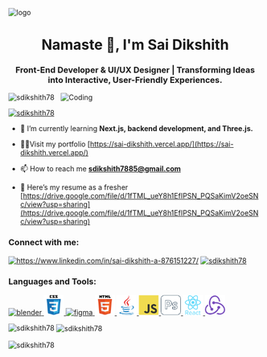 ![logo](https://github.com/Ashutosh-PMishra/Ashutosh-PMishra/blob/main/Github%20Banner.png)
<h1 align="center">Namaste 🙏, I'm Sai Dikshith</h1>
<h3 align="center">Front-End Developer & UI/UX Designer | Transforming Ideas into Interactive, User-Friendly Experiences.</h3>
<img align="right" alt="Coding" width="400" src="https://cdn.dribbble.com/users/1162077/screenshots/3848914/programmer.gif">

<p align="left"> <img src="https://komarev.com/ghpvc/?username=sdikshith78&label=Profile%20views&color=0e75b6&style=flat" alt="sdikshith78" /> </p>

<p align="left"> <a href="https://github.com/ryo-ma/github-profile-trophy"><img src="https://github-profile-trophy.vercel.app/?username=sdikshith78" alt="sdikshith78" /></a> </p>

- 🌱 I’m currently learning **Next.js, backend development, and Three.js.**

- 👨‍💻Visit my portfolio [https://sai-dikshith.vercel.app/](https://sai-dikshith.vercel.app/)

- 📫 How to reach me **sdikshith7885@gmail.com**

- 📄 Here’s my resume as a fresher [https://drive.google.com/file/d/1fTML_ueY8h1EfIPSN_PQSaKimV2oeSNc/view?usp=sharing](https://drive.google.com/file/d/1fTML_ueY8h1EfIPSN_PQSaKimV2oeSNc/view?usp=sharing)

<h3 align="left">Connect with me:</h3>
<p align="left">
<a href="https://linkedin.com/in/https://www.linkedin.com/in/sai-dikshith-a-876151227/" target="blank"><img align="center" src="https://raw.githubusercontent.com/rahuldkjain/github-profile-readme-generator/master/src/images/icons/Social/linked-in-alt.svg" alt="https://www.linkedin.com/in/sai-dikshith-a-876151227/" height="30" width="40" /></a>
<a href="https://www.behance.net/sdikshith78" target="blank"><img align="center" src="https://raw.githubusercontent.com/rahuldkjain/github-profile-readme-generator/master/src/images/icons/Social/behance.svg" alt="sdikshith78" height="30" width="40" /></a>
</p>

<h3 align="left">Languages and Tools:</h3>
<p align="left"> <a href="https://www.blender.org/" target="_blank" rel="noreferrer"> <img src="https://download.blender.org/branding/community/blender_community_badge_white.svg" alt="blender" width="40" height="40"/> </a> <a href="https://www.w3schools.com/css/" target="_blank" rel="noreferrer"> <img src="https://raw.githubusercontent.com/devicons/devicon/master/icons/css3/css3-original-wordmark.svg" alt="css3" width="40" height="40"/> </a> <a href="https://www.figma.com/" target="_blank" rel="noreferrer"> <img src="https://www.vectorlogo.zone/logos/figma/figma-icon.svg" alt="figma" width="40" height="40"/> </a> <a href="https://www.w3.org/html/" target="_blank" rel="noreferrer"> <img src="https://raw.githubusercontent.com/devicons/devicon/master/icons/html5/html5-original-wordmark.svg" alt="html5" width="40" height="40"/> </a> <a href="https://www.java.com" target="_blank" rel="noreferrer"> <img src="https://raw.githubusercontent.com/devicons/devicon/master/icons/java/java-original.svg" alt="java" width="40" height="40"/> </a> <a href="https://developer.mozilla.org/en-US/docs/Web/JavaScript" target="_blank" rel="noreferrer"> <img src="https://raw.githubusercontent.com/devicons/devicon/master/icons/javascript/javascript-original.svg" alt="javascript" width="40" height="40"/> </a> <a href="https://www.photoshop.com/en" target="_blank" rel="noreferrer"> <img src="https://raw.githubusercontent.com/devicons/devicon/master/icons/photoshop/photoshop-line.svg" alt="photoshop" width="40" height="40"/> </a> <a href="https://reactjs.org/" target="_blank" rel="noreferrer"> <img src="https://raw.githubusercontent.com/devicons/devicon/master/icons/react/react-original-wordmark.svg" alt="react" width="40" height="40"/> </a> <a href="https://redux.js.org" target="_blank" rel="noreferrer"> <img src="https://raw.githubusercontent.com/devicons/devicon/master/icons/redux/redux-original.svg" alt="redux" width="40" height="40"/> </a> </p>

<p><img align="left" src="https://github-readme-stats.vercel.app/api/top-langs?username=sdikshith78&show_icons=true&locale=en&layout=compact" alt="sdikshith78" /></p>

<p>&nbsp;<img align="center" src="https://github-readme-stats.vercel.app/api?username=sdikshith78&show_icons=true&locale=en" alt="sdikshith78" /></p>

<p><img align="center" src="https://github-readme-streak-stats.herokuapp.com/?user=sdikshith78&" alt="sdikshith78" /></p>
